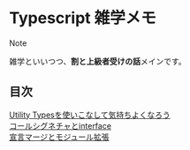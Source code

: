 # Typescript 雑学メモ

> [!NOTE]
> 雑学といいつつ、**割と上級者受けの話**メインです。

## 目次
[Utility Typesを使いこなして気持ちよくなろう](./util.md)<br>
[コールシグネチャとinterface](./call.md)<br>
[宣言マージとモジュール拡張](./merge.md)<br>
